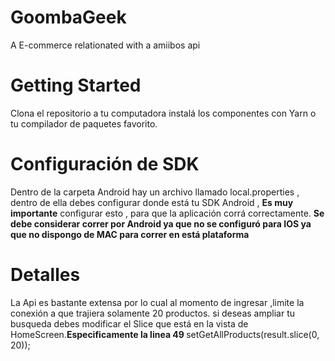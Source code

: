 # GoombaGeek
A E-commerce relationated with a amiibos api
# Getting Started
Clona el repositorio a tu computadora 
instalá los componentes con Yarn o tu compilador de paquetes favorito.
# Configuración de SDK
Dentro de la carpeta Android hay un archivo llamado local.properties , dentro de ella debes configurar donde está tu SDK 
Android , <b>Es muy importante</b> configurar esto , para que la aplicación corrá correctamente.
<b> Se debe considerar correr por Android ya que no se configuró para IOS ya que no dispongo de MAC 
para correr en está plataforma</b>
# Detalles
La  Api es bastante extensa por lo cual al momento de ingresar ,limite la conexión a que trajiera solamente 20 productos.
si deseas ampliar tu busqueda debes modificar el Slice que está en la vista de HomeScreen.<b>Especificamente la linea 49 </b>
 setGetAllProducts(result.slice(0, 20));
